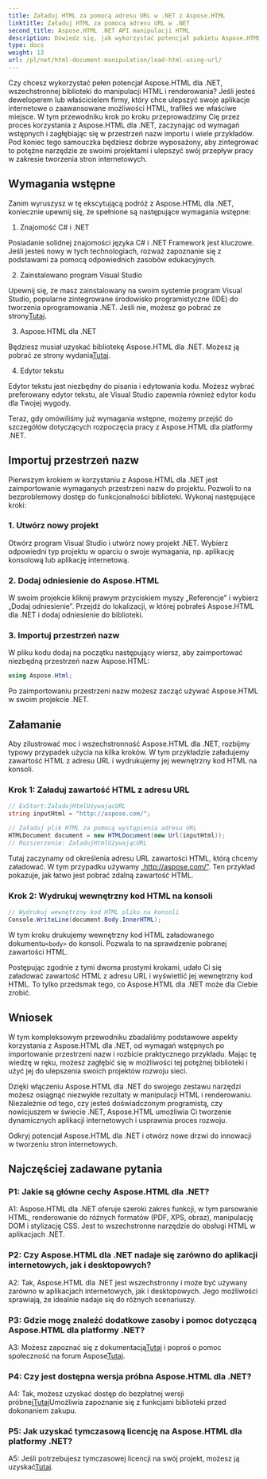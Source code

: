 ```yaml
---
title: Załaduj HTML za pomocą adresu URL w .NET z Aspose.HTML
linktitle: Załaduj HTML za pomocą adresu URL w .NET
second_title: Aspose.HTML .NET API manipulacji HTML
description: Dowiedz się, jak wykorzystać potencjał pakietu Aspose.HTML dla platformy .NET. Ulepsz swoje możliwości tworzenia stron internetowych dzięki manipulacji kodem HTML i renderowaniu.
type: docs
weight: 13
url: /pl/net/html-document-manipulation/load-html-using-url/
---
```


Czy chcesz wykorzystać pełen potencjał Aspose.HTML dla .NET, wszechstronnej biblioteki do manipulacji HTML i renderowania? Jeśli jesteś deweloperem lub właścicielem firmy, który chce ulepszyć swoje aplikacje internetowe o zaawansowane możliwości HTML, trafiłeś we właściwe miejsce. W tym przewodniku krok po kroku przeprowadzimy Cię przez proces korzystania z Aspose.HTML dla .NET, zaczynając od wymagań wstępnych i zagłębiając się w przestrzeń nazw importu i wiele przykładów. Pod koniec tego samouczka będziesz dobrze wyposażony, aby zintegrować to potężne narzędzie ze swoimi projektami i ulepszyć swój przepływ pracy w zakresie tworzenia stron internetowych.

## Wymagania wstępne

Zanim wyruszysz w tę ekscytującą podróż z Aspose.HTML dla .NET, koniecznie upewnij się, że spełnione są następujące wymagania wstępne:

1. Znajomość C# i .NET

Posiadanie solidnej znajomości języka C# i .NET Framework jest kluczowe. Jeśli jesteś nowy w tych technologiach, rozważ zapoznanie się z podstawami za pomocą odpowiednich zasobów edukacyjnych.

2. Zainstalowano program Visual Studio

 Upewnij się, że masz zainstalowany na swoim systemie program Visual Studio, popularne zintegrowane środowisko programistyczne (IDE) do tworzenia oprogramowania .NET. Jeśli nie, możesz go pobrać ze strony[Tutaj](https://visualstudio.microsoft.com/).

3. Aspose.HTML dla .NET

 Będziesz musiał uzyskać bibliotekę Aspose.HTML dla .NET. Możesz ją pobrać ze strony wydania[Tutaj](https://releases.aspose.com/html/net/).

4. Edytor tekstu

Edytor tekstu jest niezbędny do pisania i edytowania kodu. Możesz wybrać preferowany edytor tekstu, ale Visual Studio zapewnia również edytor kodu dla Twojej wygody.

Teraz, gdy omówiliśmy już wymagania wstępne, możemy przejść do szczegółów dotyczących rozpoczęcia pracy z Aspose.HTML dla platformy .NET.

## Importuj przestrzeń nazw

Pierwszym krokiem w korzystaniu z Aspose.HTML dla .NET jest zaimportowanie wymaganych przestrzeni nazw do projektu. Pozwoli to na bezproblemowy dostęp do funkcjonalności biblioteki. Wykonaj następujące kroki:

### 1. Utwórz nowy projekt

Otwórz program Visual Studio i utwórz nowy projekt .NET. Wybierz odpowiedni typ projektu w oparciu o swoje wymagania, np. aplikację konsolową lub aplikację internetową.

### 2. Dodaj odniesienie do Aspose.HTML

W swoim projekcie kliknij prawym przyciskiem myszy „Referencje” i wybierz „Dodaj odniesienie”. Przejdź do lokalizacji, w której pobrałeś Aspose.HTML dla .NET i dodaj odniesienie do biblioteki.

### 3. Importuj przestrzeń nazw

W pliku kodu dodaj na początku następujący wiersz, aby zaimportować niezbędną przestrzeń nazw Aspose.HTML:

```csharp
using Aspose.Html;
```

Po zaimportowaniu przestrzeni nazw możesz zacząć używać Aspose.HTML w swoim projekcie .NET.

## Załamanie

Aby zilustrować moc i wszechstronność Aspose.HTML dla .NET, rozbijmy typowy przypadek użycia na kilka kroków. W tym przykładzie załadujemy zawartość HTML z adresu URL i wydrukujemy jej wewnętrzny kod HTML na konsoli.

### Krok 1: Załaduj zawartość HTML z adresu URL

```csharp
// ExStart:ZaładujHtmlUżywającURL
string inputHtml = "http://aspose.com/";

// Załaduj plik HTML za pomocą wystąpienia adresu URL
HTMLDocument document = new HTMLDocument(new Url(inputHtml));
// Rozszerzenie: ZaładujHtmlUżywającURL
```

Tutaj zaczynamy od określenia adresu URL zawartości HTML, którą chcemy załadować. W tym przypadku używamy „http://aspose.com/”. Ten przykład pokazuje, jak łatwo jest pobrać zdalną zawartość HTML.

### Krok 2: Wydrukuj wewnętrzny kod HTML na konsoli

```csharp
// Wydrukuj wewnętrzny kod HTML pliku na konsoli
Console.WriteLine(document.Body.InnerHTML);
```

 W tym kroku drukujemy wewnętrzny kod HTML załadowanego dokumentu`<body>` do konsoli. Pozwala to na sprawdzenie pobranej zawartości HTML.

Postępując zgodnie z tymi dwoma prostymi krokami, udało Ci się załadować zawartość HTML z adresu URL i wyświetlić jej wewnętrzny kod HTML. To tylko przedsmak tego, co Aspose.HTML dla .NET może dla Ciebie zrobić.

## Wniosek

W tym kompleksowym przewodniku zbadaliśmy podstawowe aspekty korzystania z Aspose.HTML dla .NET, od wymagań wstępnych po importowanie przestrzeni nazw i rozbicie praktycznego przykładu. Mając tę wiedzę w ręku, możesz zagłębić się w możliwości tej potężnej biblioteki i użyć jej do ulepszenia swoich projektów rozwoju sieci.

Dzięki włączeniu Aspose.HTML dla .NET do swojego zestawu narzędzi możesz osiągnąć niezwykłe rezultaty w manipulacji HTML i renderowaniu. Niezależnie od tego, czy jesteś doświadczonym programistą, czy nowicjuszem w świecie .NET, Aspose.HTML umożliwia Ci tworzenie dynamicznych aplikacji internetowych i usprawnia proces rozwoju.

Odkryj potencjał Aspose.HTML dla .NET i otwórz nowe drzwi do innowacji w tworzeniu stron internetowych.

## Najczęściej zadawane pytania

### P1: Jakie są główne cechy Aspose.HTML dla .NET?
   
A1: Aspose.HTML dla .NET oferuje szeroki zakres funkcji, w tym parsowanie HTML, renderowanie do różnych formatów (PDF, XPS, obraz), manipulację DOM i stylizację CSS. Jest to wszechstronne narzędzie do obsługi HTML w aplikacjach .NET.

### P2: Czy Aspose.HTML dla .NET nadaje się zarówno do aplikacji internetowych, jak i desktopowych?
   
A2: Tak, Aspose.HTML dla .NET jest wszechstronny i może być używany zarówno w aplikacjach internetowych, jak i desktopowych. Jego możliwości sprawiają, że idealnie nadaje się do różnych scenariuszy.

### P3: Gdzie mogę znaleźć dodatkowe zasoby i pomoc dotyczącą Aspose.HTML dla platformy .NET?
   
 A3: Możesz zapoznać się z dokumentacją[Tutaj](https://reference.aspose.com/html/net/) i poproś o pomoc społeczność na forum Aspose[Tutaj](https://forum.aspose.com/).

### P4: Czy jest dostępna wersja próbna Aspose.HTML dla .NET?
   
 A4: Tak, możesz uzyskać dostęp do bezpłatnej wersji próbnej[Tutaj](https://releases.aspose.com/)Umożliwia zapoznanie się z funkcjami biblioteki przed dokonaniem zakupu.

### P5: Jak uzyskać tymczasową licencję na Aspose.HTML dla platformy .NET?
   
A5: Jeśli potrzebujesz tymczasowej licencji na swój projekt, możesz ją uzyskać[Tutaj](https://purchase.aspose.com/temporary-license/).